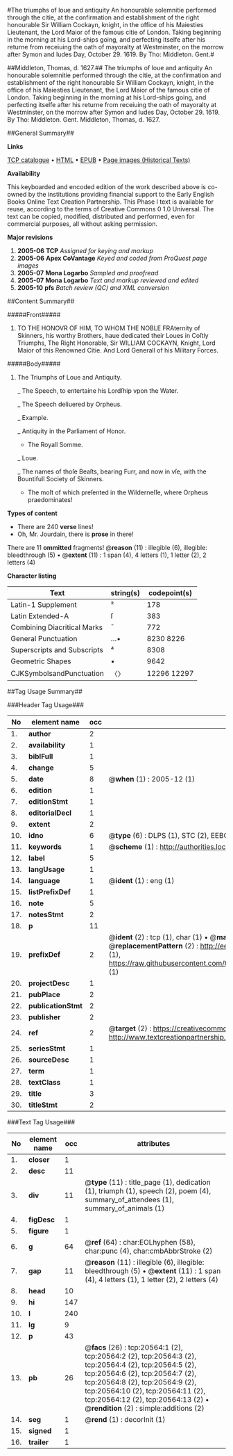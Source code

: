 #The triumphs of loue and antiquity An honourable solemnitie performed through the citie, at the confirmation and establishment of the right honourable Sir William Cockayn, knight, in the office of his Maiesties Lieutenant, the Lord Maior of the famous citie of London. Taking beginning in the morning at his Lord-ships going, and perfecting itselfe after his returne from receiuing the oath of mayoralty at Westminster, on the morrow after Symon and Iudes Day, October 29. 1619. By Tho: Middleton. Gent.#

##Middleton, Thomas, d. 1627.##
The triumphs of loue and antiquity An honourable solemnitie performed through the citie, at the confirmation and establishment of the right honourable Sir William Cockayn, knight, in the office of his Maiesties Lieutenant, the Lord Maior of the famous citie of London. Taking beginning in the morning at his Lord-ships going, and perfecting itselfe after his returne from receiuing the oath of mayoralty at Westminster, on the morrow after Symon and Iudes Day, October 29. 1619. By Tho: Middleton. Gent.
Middleton, Thomas, d. 1627.

##General Summary##

**Links**

[TCP catalogue](http://www.ota.ox.ac.uk/tcp/)  • 
[HTML](http://tei.it.ox.ac.uk/tcp/Texts-HTML/free/A07/A07517.html)  • 
[EPUB](http://tei.it.ox.ac.uk/tcp/Texts-EPUB/free/A07/A07517.epub) • 
[Page images (Historical Texts)](https://data.historicaltexts.jisc.ac.uk/view?pubId=eebo-99855092e&pageId=eebo-99855092e-20564-1)

**Availability**

This keyboarded and encoded edition of the
	       work described above is co-owned by the institutions
	       providing financial support to the Early English Books
	       Online Text Creation Partnership. This Phase I text is
	       available for reuse, according to the terms of Creative
	       Commons 0 1.0 Universal. The text can be copied,
	       modified, distributed and performed, even for
	       commercial purposes, all without asking permission.

**Major revisions**

1. __2005-06__ __TCP__ *Assigned for keying and markup*
1. __2005-06__ __Apex CoVantage__ *Keyed and coded from ProQuest page images*
1. __2005-07__ __Mona Logarbo__ *Sampled and proofread*
1. __2005-07__ __Mona Logarbo__ *Text and markup reviewed and edited*
1. __2005-10__ __pfs__ *Batch review (QC) and XML conversion*

##Content Summary##

#####Front#####

1. TO THE HONOVR OF HIM, TO WHOM THE NOBLE FRAternity of Skinners, his worthy Brothers, haue dedicated their Loues in Coſtly Triumphs, The Right Honorable, Sir WILLIAM COCKAYN, Knight, Lord Maior of this Renowned Citie. And Lord Generall of his Military Forces.

#####Body#####

1. The Triumphs of Loue and Antiquity.

    _ The Speech, to entertaine his Lordſhip vpon the Water.

    _ The Speech deliuered by Orpheus.

    _ Example.

    _ Antiquity in the Parliament of Honor.

      * The Royall Somme.

    _ Loue.

    _ The names of thoſe Beaſts, bearing Furr, and now in vſe, with the Bountifull Society of Skinners.

      * The moſt of which preſented in the Wilderneſſe, where Orpheus praedominates!

**Types of content**

  * There are 240 **verse** lines!
  * Oh, Mr. Jourdain, there is **prose** in there!

There are 11 **ommitted** fragments! 
 @__reason__ (11) : illegible (6), illegible: bleedthrough (5)  •  @__extent__ (11) : 1 span (4), 4 letters (1), 1 letter (2), 2 letters (4)

**Character listing**


|Text|string(s)|codepoint(s)|
|---|---|---|
|Latin-1 Supplement|²|178|
|Latin Extended-A|ſ|383|
|Combining             Diacritical Marks|̄|772|
|General Punctuation|…•|8230 8226|
|Superscripts             and Subscripts|⁴|8308|
|Geometric Shapes|▪|9642|
|CJKSymbolsandPunctuation|〈〉|12296 12297|

##Tag Usage Summary##

###Header Tag Usage###

|No|element name|occ|attributes|
|---|---|---|---|
|1.|__author__|2||
|2.|__availability__|1||
|3.|__biblFull__|1||
|4.|__change__|5||
|5.|__date__|8| @__when__ (1) : 2005-12 (1)|
|6.|__edition__|1||
|7.|__editionStmt__|1||
|8.|__editorialDecl__|1||
|9.|__extent__|2||
|10.|__idno__|6| @__type__ (6) : DLPS (1), STC (2), EEBO-CITATION (1), PROQUEST (1), VID (1)|
|11.|__keywords__|1| @__scheme__ (1) : http://authorities.loc.gov/ (1)|
|12.|__label__|5||
|13.|__langUsage__|1||
|14.|__language__|1| @__ident__ (1) : eng (1)|
|15.|__listPrefixDef__|1||
|16.|__note__|5||
|17.|__notesStmt__|2||
|18.|__p__|11||
|19.|__prefixDef__|2| @__ident__ (2) : tcp (1), char (1)  •  @__matchPattern__ (2) : ([0-9\-]+):([0-9IVX]+) (1), (.+) (1)  •  @__replacementPattern__ (2) : http://eebo.chadwyck.com/downloadtiff?vid=$1&page=$2 (1), https://raw.githubusercontent.com/textcreationpartnership/Texts/master/tcpchars.xml#$1 (1)|
|20.|__projectDesc__|1||
|21.|__pubPlace__|2||
|22.|__publicationStmt__|2||
|23.|__publisher__|2||
|24.|__ref__|2| @__target__ (2) : https://creativecommons.org/publicdomain/zero/1.0/ (1), http://www.textcreationpartnership.org/docs/. (1)|
|25.|__seriesStmt__|1||
|26.|__sourceDesc__|1||
|27.|__term__|1||
|28.|__textClass__|1||
|29.|__title__|3||
|30.|__titleStmt__|2||


###Text Tag Usage###

|No|element name|occ|attributes|
|---|---|---|---|
|1.|__closer__|1||
|2.|__desc__|11||
|3.|__div__|11| @__type__ (11) : title_page (1), dedication (1), triumph (1), speech (2), poem (4), summary_of_attendees (1), summary_of_animals (1)|
|4.|__figDesc__|1||
|5.|__figure__|1||
|6.|__g__|64| @__ref__ (64) : char:EOLhyphen (58), char:punc (4), char:cmbAbbrStroke (2)|
|7.|__gap__|11| @__reason__ (11) : illegible (6), illegible: bleedthrough (5)  •  @__extent__ (11) : 1 span (4), 4 letters (1), 1 letter (2), 2 letters (4)|
|8.|__head__|10||
|9.|__hi__|147||
|10.|__l__|240||
|11.|__lg__|9||
|12.|__p__|43||
|13.|__pb__|26| @__facs__ (26) : tcp:20564:1 (2), tcp:20564:2 (2), tcp:20564:3 (2), tcp:20564:4 (2), tcp:20564:5 (2), tcp:20564:6 (2), tcp:20564:7 (2), tcp:20564:8 (2), tcp:20564:9 (2), tcp:20564:10 (2), tcp:20564:11 (2), tcp:20564:12 (2), tcp:20564:13 (2)  •  @__rendition__ (2) : simple:additions (2)|
|14.|__seg__|1| @__rend__ (1) : decorInit (1)|
|15.|__signed__|1||
|16.|__trailer__|1||

